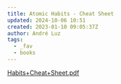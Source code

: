 ```yaml
---
title: Atomic Habits - Cheat Sheet
updated: 2024-10-06 10:51
created: 2023-01-10 09:05:37Z
author: André Luz
tags:
  - _fav
  - books
---
```


[Habits+Cheat+Sheet.pdf](../../_resources/Habits_Cheat_Sheet.pdf)